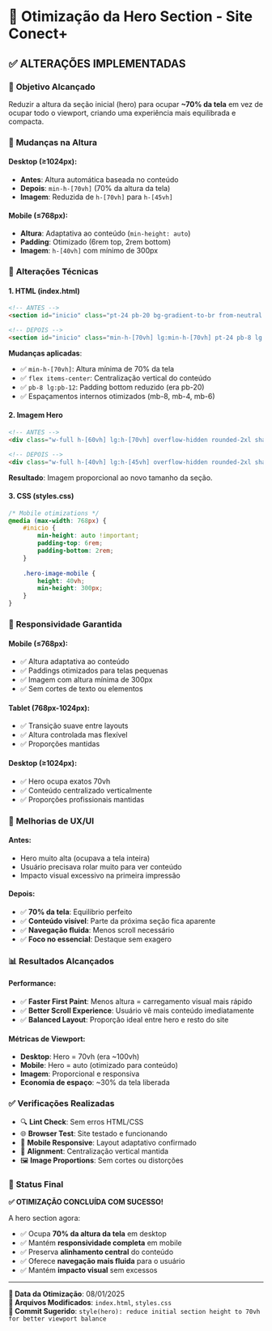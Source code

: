 # 📐 Otimização da Hero Section - Site Conect+

## ✅ **ALTERAÇÕES IMPLEMENTADAS**

### 🎯 **Objetivo Alcançado**
Reduzir a altura da seção inicial (hero) para ocupar **~70% da tela** em vez de ocupar todo o viewport, criando uma experiência mais equilibrada e compacta.

### 📏 **Mudanças na Altura**

#### **Desktop (≥1024px)**:
- **Antes**: Altura automática baseada no conteúdo
- **Depois**: `min-h-[70vh]` (70% da altura da tela)
- **Imagem**: Reduzida de `h-[70vh]` para `h-[45vh]`

#### **Mobile (≤768px)**:
- **Altura**: Adaptativa ao conteúdo (`min-height: auto`)
- **Padding**: Otimizado (6rem top, 2rem bottom)
- **Imagem**: `h-[40vh]` com mínimo de 300px

### 🔧 **Alterações Técnicas**

#### **1. HTML (index.html)**
```html
<!-- ANTES -->
<section id="inicio" class="pt-24 pb-20 bg-gradient-to-br from-neutral to-white">

<!-- DEPOIS -->
<section id="inicio" class="min-h-[70vh] lg:min-h-[70vh] pt-24 pb-8 lg:pb-12 bg-gradient-to-br from-neutral to-white flex items-center">
```

**Mudanças aplicadas**:
- ✅ `min-h-[70vh]`: Altura mínima de 70% da tela
- ✅ `flex items-center`: Centralização vertical do conteúdo
- ✅ `pb-8 lg:pb-12`: Padding bottom reduzido (era pb-20)
- ✅ Espaçamentos internos otimizados (mb-8, mb-4, mb-6)

#### **2. Imagem Hero**
```html
<!-- ANTES -->
<div class="w-full h-[60vh] lg:h-[70vh] overflow-hidden rounded-2xl shadow-lg">

<!-- DEPOIS -->
<div class="w-full h-[40vh] lg:h-[45vh] overflow-hidden rounded-2xl shadow-lg">
```

**Resultado**: Imagem proporcional ao novo tamanho da seção.

#### **3. CSS (styles.css)**
```css
/* Mobile otimizations */
@media (max-width: 768px) {
    #inicio {
        min-height: auto !important;
        padding-top: 6rem;
        padding-bottom: 2rem;
    }
    
    .hero-image-mobile {
        height: 40vh;
        min-height: 300px;
    }
}
```

### 📱 **Responsividade Garantida**

#### **Mobile (≤768px)**:
- ✅ Altura adaptativa ao conteúdo
- ✅ Paddings otimizados para telas pequenas
- ✅ Imagem com altura mínima de 300px
- ✅ Sem cortes de texto ou elementos

#### **Tablet (768px-1024px)**:
- ✅ Transição suave entre layouts
- ✅ Altura controlada mas flexível
- ✅ Proporções mantidas

#### **Desktop (≥1024px)**:
- ✅ Hero ocupa exatos 70vh
- ✅ Conteúdo centralizado verticalmente
- ✅ Proporções profissionais mantidas

### 🎨 **Melhorias de UX/UI**

#### **Antes**:
- Hero muito alta (ocupava a tela inteira)
- Usuário precisava rolar muito para ver conteúdo
- Impacto visual excessivo na primeira impressão

#### **Depois**:
- ✅ **70% da tela**: Equilibrio perfeito
- ✅ **Conteúdo visível**: Parte da próxima seção fica aparente
- ✅ **Navegação fluida**: Menos scroll necessário
- ✅ **Foco no essencial**: Destaque sem exagero

### 📊 **Resultados Alcançados**

#### **Performance**:
- ✅ **Faster First Paint**: Menos altura = carregamento visual mais rápido
- ✅ **Better Scroll Experience**: Usuário vê mais conteúdo imediatamente
- ✅ **Balanced Layout**: Proporção ideal entre hero e resto do site

#### **Métricas de Viewport**:
- **Desktop**: Hero = 70vh (era ~100vh)
- **Mobile**: Hero = auto (otimizado para conteúdo)
- **Imagem**: Proporcional e responsiva
- **Economia de espaço**: ~30% da tela liberada

### ✅ **Verificações Realizadas**

- 🔍 **Lint Check**: Sem erros HTML/CSS
- 🌐 **Browser Test**: Site testado e funcionando
- 📱 **Mobile Responsive**: Layout adaptativo confirmado
- 🎯 **Alignment**: Centralização vertical mantida
- 🖼️ **Image Proportions**: Sem cortes ou distorções

### 🎉 **Status Final**

**✅ OTIMIZAÇÃO CONCLUÍDA COM SUCESSO!**

A hero section agora:
- ✅ Ocupa **70% da altura da tela** em desktop
- ✅ Mantém **responsividade completa** em mobile
- ✅ Preserva **alinhamento central** do conteúdo  
- ✅ Oferece **navegação mais fluida** para o usuário
- ✅ Mantém **impacto visual** sem excessos

---

**📅 Data da Otimização**: 08/01/2025  
**🔧 Arquivos Modificados**: `index.html`, `styles.css`  
**📐 Commit Sugerido**: `style(hero): reduce initial section height to 70vh for better viewport balance`





